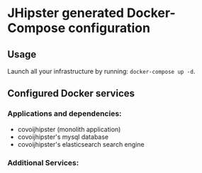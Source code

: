 # JHipster generated Docker-Compose configuration

## Usage

Launch all your infrastructure by running: `docker-compose up -d`.

## Configured Docker services

### Applications and dependencies:

- covoijhipster (monolith application)
- covoijhipster's mysql database
- covoijhipster's elasticsearch search engine

### Additional Services:
